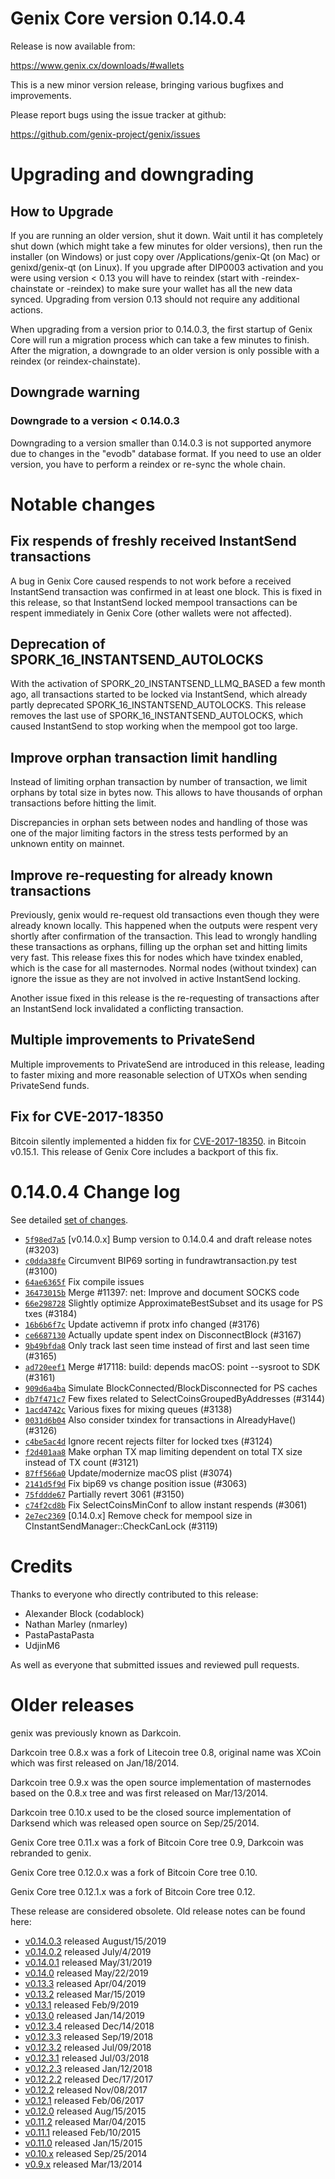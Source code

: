 Genix Core version 0.14.0.4
==========================

Release is now available from:

  <https://www.genix.cx/downloads/#wallets>

This is a new minor version release, bringing various bugfixes and improvements.

Please report bugs using the issue tracker at github:

  <https://github.com/genix-project/genix/issues>


Upgrading and downgrading
=========================

How to Upgrade
--------------

If you are running an older version, shut it down. Wait until it has completely
shut down (which might take a few minutes for older versions), then run the
installer (on Windows) or just copy over /Applications/genix-Qt (on Mac) or
genixd/genix-qt (on Linux). If you upgrade after DIP0003 activation and you were
using version < 0.13 you will have to reindex (start with -reindex-chainstate
or -reindex) to make sure your wallet has all the new data synced. Upgrading from
version 0.13 should not require any additional actions.

When upgrading from a version prior to 0.14.0.3, the
first startup of Genix Core will run a migration process which can take a few minutes
to finish. After the migration, a downgrade to an older version is only possible with
a reindex (or reindex-chainstate).

Downgrade warning
-----------------

### Downgrade to a version < 0.14.0.3

Downgrading to a version smaller than 0.14.0.3 is not supported anymore due to changes
in the "evodb" database format. If you need to use an older version, you have to perform
a reindex or re-sync the whole chain.

Notable changes
===============

Fix respends of freshly received InstantSend transactions
---------------------------------------------------------

A bug in Genix Core caused respends to not work before a received InstantSend transaction was confirmed in at least
one block. This is fixed in this release, so that InstantSend locked mempool transactions can be
respent immediately in Genix Core (other wallets were not affected).

Deprecation of SPORK_16_INSTANTSEND_AUTOLOCKS
---------------------------------------------

With the activation of SPORK_20_INSTANTSEND_LLMQ_BASED a few month ago, all transactions started to be locked via
InstantSend, which already partly deprecated SPORK_16_INSTANTSEND_AUTOLOCKS. This release removes the last use
of SPORK_16_INSTANTSEND_AUTOLOCKS, which caused InstantSend to stop working when the mempool got too large.

Improve orphan transaction limit handling
-----------------------------------------

Instead of limiting orphan transaction by number of transaction, we limit orphans by total size in bytes
now. This allows to have thousands of orphan transactions before hitting the limit.

Discrepancies in orphan sets between nodes and handling of those was one of the major limiting factors in
the stress tests performed by an unknown entity on mainnet.

Improve re-requesting for already known transactions
----------------------------------------------------

Previously, genix would re-request old transactions even though they were already known locally. This
happened when the outputs were respent very shortly after confirmation of the transaction. This lead to
wrongly handling these transactions as orphans, filling up the orphan set and hitting limits very fast.
This release fixes this for nodes which have txindex enabled, which is the case for all masternodes. Normal
nodes (without txindex) can ignore the issue as they are not involved in active InstantSend locking.

Another issue fixed in this release is the re-requesting of transactions after an InstantSend lock invalidated
a conflicting transaction.

Multiple improvements to PrivateSend
------------------------------------

Multiple improvements to PrivateSend are introduced in this release, leading to faster mixing and more
reasonable selection of UTXOs when sending PrivateSend funds.

Fix for CVE-2017-18350
----------------------

Bitcoin silently implemented a hidden fix for [CVE-2017-18350](https://lists.linuxfoundation.org/pipermail/bitcoin-dev/2019-November/017453.html).
in Bitcoin v0.15.1. This release of Genix Core includes a backport of this fix.


0.14.0.4 Change log
===================

See detailed [set of changes](https://github.com/genix-project/genix/compare/v0.14.0.3...genix-project:v0.14.0.4).

- [`5f98ed7a5`](https://github.com/genix-project/genix/commit/5f98ed7a5) [v0.14.0.x] Bump version to 0.14.0.4 and draft release notes (#3203)
- [`c0dda38fe`](https://github.com/genix-project/genix/commit/c0dda38fe) Circumvent BIP69 sorting in fundrawtransaction.py test (#3100)
- [`64ae6365f`](https://github.com/genix-project/genix/commit/64ae6365f) Fix compile issues
- [`36473015b`](https://github.com/genix-project/genix/commit/36473015b) Merge #11397: net: Improve and document SOCKS code
- [`66e298728`](https://github.com/genix-project/genix/commit/66e298728) Slightly optimize ApproximateBestSubset and its usage for PS txes (#3184)
- [`16b6b6f7c`](https://github.com/genix-project/genix/commit/16b6b6f7c) Update activemn if protx info changed (#3176)
- [`ce6687130`](https://github.com/genix-project/genix/commit/ce6687130) Actually update spent index on DisconnectBlock (#3167)
- [`9b49bfda8`](https://github.com/genix-project/genix/commit/9b49bfda8) Only track last seen time instead of first and last seen time (#3165)
- [`ad720eef1`](https://github.com/genix-project/genix/commit/ad720eef1) Merge #17118: build: depends macOS: point --sysroot to SDK (#3161)
- [`909d6a4ba`](https://github.com/genix-project/genix/commit/909d6a4ba) Simulate BlockConnected/BlockDisconnected for PS caches
- [`db7f471c7`](https://github.com/genix-project/genix/commit/db7f471c7) Few fixes related to SelectCoinsGroupedByAddresses (#3144)
- [`1acd4742c`](https://github.com/genix-project/genix/commit/1acd4742c) Various fixes for mixing queues (#3138)
- [`0031d6b04`](https://github.com/genix-project/genix/commit/0031d6b04) Also consider txindex for transactions in AlreadyHave() (#3126)
- [`c4be5ac4d`](https://github.com/genix-project/genix/commit/c4be5ac4d) Ignore recent rejects filter for locked txes (#3124)
- [`f2d401aa8`](https://github.com/genix-project/genix/commit/f2d401aa8) Make orphan TX map limiting dependent on total TX size instead of TX count (#3121)
- [`87ff566a0`](https://github.com/genix-project/genix/commit/87ff566a0) Update/modernize macOS plist (#3074)
- [`2141d5f9d`](https://github.com/genix-project/genix/commit/2141d5f9d) Fix bip69 vs change position issue (#3063)
- [`75fddde67`](https://github.com/genix-project/genix/commit/75fddde67) Partially revert 3061 (#3150)
- [`c74f2cd8b`](https://github.com/genix-project/genix/commit/c74f2cd8b) Fix SelectCoinsMinConf to allow instant respends (#3061)
- [`2e7ec2369`](https://github.com/genix-project/genix/commit/2e7ec2369) [0.14.0.x] Remove check for mempool size in CInstantSendManager::CheckCanLock (#3119)

Credits
=======

Thanks to everyone who directly contributed to this release:

- Alexander Block (codablock)
- Nathan Marley (nmarley)
- PastaPastaPasta
- UdjinM6

As well as everyone that submitted issues and reviewed pull requests.

Older releases
==============

genix was previously known as Darkcoin.

Darkcoin tree 0.8.x was a fork of Litecoin tree 0.8, original name was XCoin
which was first released on Jan/18/2014.

Darkcoin tree 0.9.x was the open source implementation of masternodes based on
the 0.8.x tree and was first released on Mar/13/2014.

Darkcoin tree 0.10.x used to be the closed source implementation of Darksend
which was released open source on Sep/25/2014.

Genix Core tree 0.11.x was a fork of Bitcoin Core tree 0.9,
Darkcoin was rebranded to genix.

Genix Core tree 0.12.0.x was a fork of Bitcoin Core tree 0.10.

Genix Core tree 0.12.1.x was a fork of Bitcoin Core tree 0.12.

These release are considered obsolete. Old release notes can be found here:

- [v0.14.0.3](https://github.com/genix-project/genix/blob/master/doc/release-notes/genix/release-notes-0.14.0.3.md) released August/15/2019
- [v0.14.0.2](https://github.com/genix-project/genix/blob/master/doc/release-notes/genix/release-notes-0.14.0.2.md) released July/4/2019
- [v0.14.0.1](https://github.com/genix-project/genix/blob/master/doc/release-notes/genix/release-notes-0.14.0.1.md) released May/31/2019
- [v0.14.0](https://github.com/genix-project/genix/blob/master/doc/release-notes/genix/release-notes-0.14.0.md) released May/22/2019
- [v0.13.3](https://github.com/genix-project/genix/blob/master/doc/release-notes/genix/release-notes-0.13.3.md) released Apr/04/2019
- [v0.13.2](https://github.com/genix-project/genix/blob/master/doc/release-notes/genix/release-notes-0.13.2.md) released Mar/15/2019
- [v0.13.1](https://github.com/genix-project/genix/blob/master/doc/release-notes/genix/release-notes-0.13.1.md) released Feb/9/2019
- [v0.13.0](https://github.com/genix-project/genix/blob/master/doc/release-notes/genix/release-notes-0.13.0.md) released Jan/14/2019
- [v0.12.3.4](https://github.com/genix-project/genix/blob/master/doc/release-notes/genix/release-notes-0.12.3.4.md) released Dec/14/2018
- [v0.12.3.3](https://github.com/genix-project/genix/blob/master/doc/release-notes/genix/release-notes-0.12.3.3.md) released Sep/19/2018
- [v0.12.3.2](https://github.com/genix-project/genix/blob/master/doc/release-notes/genix/release-notes-0.12.3.2.md) released Jul/09/2018
- [v0.12.3.1](https://github.com/genix-project/genix/blob/master/doc/release-notes/genix/release-notes-0.12.3.1.md) released Jul/03/2018
- [v0.12.2.3](https://github.com/genix-project/genix/blob/master/doc/release-notes/genix/release-notes-0.12.2.3.md) released Jan/12/2018
- [v0.12.2.2](https://github.com/genix-project/genix/blob/master/doc/release-notes/genix/release-notes-0.12.2.2.md) released Dec/17/2017
- [v0.12.2](https://github.com/genix-project/genix/blob/master/doc/release-notes/genix/release-notes-0.12.2.md) released Nov/08/2017
- [v0.12.1](https://github.com/genix-project/genix/blob/master/doc/release-notes/genix/release-notes-0.12.1.md) released Feb/06/2017
- [v0.12.0](https://github.com/genix-project/genix/blob/master/doc/release-notes/genix/release-notes-0.12.0.md) released Aug/15/2015
- [v0.11.2](https://github.com/genix-project/genix/blob/master/doc/release-notes/genix/release-notes-0.11.2.md) released Mar/04/2015
- [v0.11.1](https://github.com/genix-project/genix/blob/master/doc/release-notes/genix/release-notes-0.11.1.md) released Feb/10/2015
- [v0.11.0](https://github.com/genix-project/genix/blob/master/doc/release-notes/genix/release-notes-0.11.0.md) released Jan/15/2015
- [v0.10.x](https://github.com/genix-project/genix/blob/master/doc/release-notes/genix/release-notes-0.10.0.md) released Sep/25/2014
- [v0.9.x](https://github.com/genix-project/genix/blob/master/doc/release-notes/genix/release-notes-0.9.0.md) released Mar/13/2014


